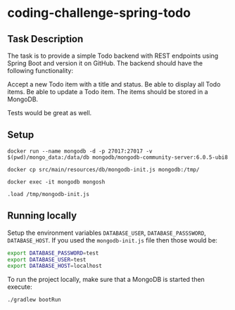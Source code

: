 # coding-challenge-spring-todo


## Task Description

The task is to provide a simple Todo backend with REST endpoints using Spring Boot and version it on GitHub. The backend should have the following functionality:

Accept a new Todo item with a title and status.
Be able to display all Todo items.
Be able to update a Todo item.
The items should be stored in a MongoDB.

Tests would be great as well.


## Setup

`docker run --name mongodb -d -p 27017:27017 -v $(pwd)/mongo_data:/data/db mongodb/mongodb-community-server:6.0.5-ubi8`

`docker cp src/main/resources/db/mongodb-init.js mongodb:/tmp/`

`docker exec -it mongodb mongosh`

`.load /tmp/mongodb-init.js`

## Running locally

Setup the environment variables `DATABASE_USER`, `DATABASE_PASSSWORD`, `DATABASE_HOST`. If you used the `mongodb-init.js` file then those would be:

```bash
export DATABASE_PASSWORD=test
export DATABASE_USER=test
export DATABASE_HOST=localhost
```

To run the project locally, make sure that a MongoDB is started then execute:

`./gradlew bootRun`